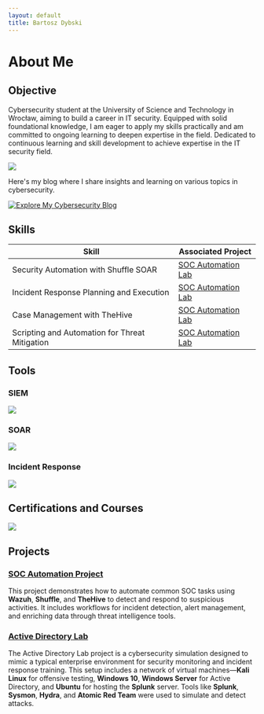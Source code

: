 ```yaml
---
layout: default
title: Bartosz Dybski
---
```


# About Me

## Objective

Cybersecurity student at the University of Science and Technology in Wrocław, aiming to build a career in IT security. Equipped with solid foundational knowledge, I am eager to apply my skills practically and am committed to ongoing learning to deepen expertise in the field. Dedicated to continuous learning and skill development to achieve expertise in the IT security field. 

<a href="https://www.linkedin.com/in/bartosz-dybski/"><img src="https://img.shields.io/badge/-LinkedIn-0072b1?&style=for-the-badge&logo=linkedin&logoColor=white" /></a>

Here's my blog where I share insights and learning on various topics in cybersecurity.

[![Explore My Cybersecurity Blog](https://img.shields.io/badge/Explore%20My%20Cybersecurity%20Blog-4CAF50?style=for-the-badge&logo=medium&logoColor=white)](/blog)



## Skills


| Skill                                         | Associated Project         |
|-----------------------------------------------|----------------------------|
| Security Automation with Shuffle SOAR         | [SOC Automation Lab](https://github.com/dybson3/SOC-Automation-Lab) |
| Incident Response Planning and Execution      | [SOC Automation Lab](https://github.com/dybson3/SOC-Automation-Lab) |
| Case Management with TheHive                  | [SOC Automation Lab](https://github.com/dybson3/SOC-Automation-Lab) |
| Scripting and Automation for Threat Mitigation | [SOC Automation Lab](https://github.com/dybson3/SOC-Automation-Lab) |

## Tools

### SIEM
<img src="https://img.shields.io/badge/-Wazuh-0072B1?style=for-the-badge&logo=wazuh&logoColor=white" /> 

### SOAR
<img src="https://img.shields.io/badge/-Shuffle-FF8000?style=for-the-badge&logo=shuffle&logoColor=white" />

### Incident Response
<img src="https://img.shields.io/badge/-TheHive-2E8B57?style=for-the-badge&logo=thehive&logoColor=white" />

## Certifications and Courses
<div>
<a href="https://www.coursera.org/account/accomplishments/professional-cert/GW5QR2PQ8DSC" target="_blank">
    <img src="https://img.shields.io/badge/-Google%20Cybersecurity%20Professional%20Course-4285F4?style=for-the-badge&logo=Google&logoColor=white" />
</a>

</div>

## Projects
### [SOC Automation Project](https://github.com/dybson3/SOC-Automation-Lab)
This project demonstrates how to automate common SOC tasks using **Wazuh**, **Shuffle**, and **TheHive** to detect and respond to suspicious activities. It includes workflows for incident detection, alert management, and enriching data through threat intelligence tools.

### [Active Directory Lab](https://github.com/dybson3/Active-Directory-Lab)
The Active Directory Lab project is a cybersecurity simulation designed to mimic a typical enterprise environment for security monitoring and incident response training. This setup includes a network of virtual machines—**Kali Linux** for offensive testing, **Windows 10**, **Windows Server** for Active Directory, and **Ubuntu** for hosting the **Splunk** server. Tools like **Splunk**, **Sysmon**, **Hydra**, and **Atomic Red Team** were used to simulate and detect attacks.

